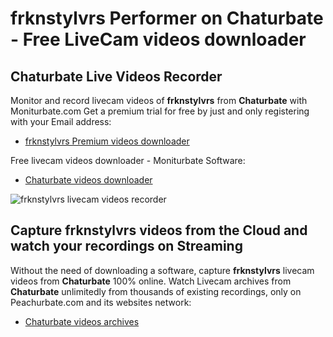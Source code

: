 # frknstylvrs Performer on Chaturbate - Free LiveCam videos downloader

## Chaturbate Live Videos Recorder

Monitor and record livecam videos of **frknstylvrs** from **Chaturbate** with Moniturbate.com
Get a premium trial for free by just and only registering with your Email address:
* [frknstylvrs Premium videos downloader](https://moniturbate.com/request-demo-licence-key.html)

Free livecam videos downloader - Moniturbate Software:
* [Chaturbate videos downloader](https://moniturbate.com/moniturbate-download-software.html)

![frknstylvrs livecam videos recorder](https://peachurnet.com/templates/moniturbate-software.png)


## Capture frknstylvrs videos from the Cloud and watch your recordings on Streaming

Without the need of downloading a software, capture **frknstylvrs** livecam videos from **Chaturbate** 100% online.
Watch Livecam archives from **Chaturbate** unlimitedly from thousands of existing recordings, only on Peachurbate.com and its websites network:
* [Chaturbate videos archives](https://peachurnet.com/)